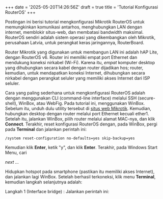 +++
date = '2025-05-20T14:26:56Z'
draft = true
title = 'Tutorial Konfigurasi RouterOS'
+++

Postingan ini berisi tutorial mengkonfigurasi Mikrotik RouterOS untuk memungkinkan
komunikasi antarhos, menghubungkan LAN dengan internet, memblokir situs-web, dan
membatasi bandwidth maksimal. RouterOS sendiri adalah sistem operasi yang
dikembangkan oleh Mikrotik, perusahaan Latvia, untuk perangkat keras jaringannya,
RouterBoard. 

Router Mikrotik yang digunakan untuk membangun LAN ini adalah hAP Lite, dengan
RouterOS v6. Router ini memiliki empat port Ethernet dan mendukung koneksi
nirkabel (Wi-Fi). Karena itu, *empat* komputer desktop yang dihubungkan secara 
kabel dengan router dijadikan hos; router, kemudian, untuk mendapatkan koneksi 
Internet, dihubungkan secara nirkabel dengan perangkat seluler yang memiliki akses
Internet dari ISP seluler.

Cara yang paling sederhana untuk mengkonfigurasi RouterOS adalah dengan menggunakan
CLI (command-line interface) melalui SSH (secure-shell), WinBox, atau WebFig. Pada
tutorial ini, menggunakan WinBox. Sebelum itu, unduh dulu utility tersebut di
[situs web Mikrotik](https://mikrotik.com/download/). Kemudian, hubungkan desktop
dengan router melalui port Ethernet kecuali ether1. Setelah itu, jalankan WinBox,
pilih router melalui alamat MAC-nya, dan klik **Connect**. Terakhir, reset 
konfigurasi RouterOS dengan, pada WinBox, pergi pada **Terminal** dan jalankan
perintah ini:

```
/system reset-configuration no-defaults=yes skip-backup=yes
```

Kemudian klik **Enter**, ketik "y", dan klik **Enter**. Terakhir, pada Windows
Start Menu, cari

*next ...*

Hidupkan hotspot pada smartphone (pastikan itu memiliki akses Internet), dan
jalankan lagi WinBox. Setelah berhasil terkoneksi, klik menu **Terminal**, kemudian
langkah selanjutnya adalah:

Langkah 1 (Interface bridge)
: Jalankan perintah ini: 
